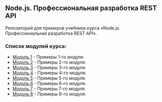 ## Node.js. Профессиональная разработка REST API

Репозиторий для примеров учебника курса «Node.js. Профессиональная разработка REST API».

### Список модулей курса:

  - [Модуль 1](https://github.com/htmlacademy/intensive-nodejs-api-samples) - Примеры 1-го модуля.
  - [Модуль 2](https://github.com/htmlacademy/intensive-nodejs-api-samples/tree/demo/module-2) - Примеры 2-го модуля.
  - [Модуль 3](https://github.com/htmlacademy/intensive-nodejs-api-samples/tree/demo/module-3) - Примеры 3-го модуля.
  - [Модуль 4](https://github.com/htmlacademy/intensive-nodejs-api-samples/tree/demo/module-4) - Примеры 4-го модуля.
  - [Модуль 5](https://github.com/htmlacademy/intensive-nodejs-api-samples/tree/demo/module-5) - Примеры 5-го модуля.
  - [Модуль 6](https://github.com/htmlacademy/intensive-nodejs-api-samples/tree/demo/module-6) - Примеры 6-го модуля.
  - [Модуль 7](https://github.com/htmlacademy/intensive-nodejs-api-samples/tree/demo/module-7) - Примеры 7-го модуля.
  - [Модуль 8](https://github.com/htmlacademy/intensive-nodejs-api-samples/tree/demo/module-8) - Примеры 8-го модуля.
